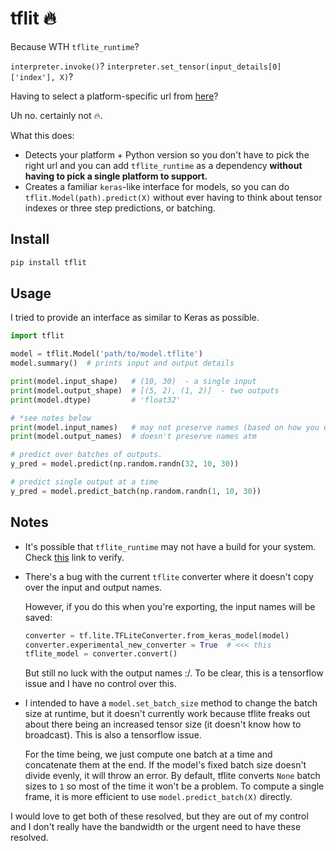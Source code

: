 # tflit 🔥
Because WTH `tflite_runtime`?

`interpreter.invoke()`?
`interpreter.set_tensor(input_details[0]['index'], X)`?

Having to select a platform-specific url from [here](https://www.tensorflow.org/lite/guide/python)?

Uh no. certainly not 🔥.

What this does:
 - Detects your platform + Python version so you don't have to pick the right url and you can add `tflite_runtime` as a dependency **without having to pick a single platform to support.**
 - Creates a familiar `keras`-like interface for models, so you can do `tflit.Model(path).predict(X)` without ever having to think about tensor indexes or three step predictions, or batching.


## Install

```bash
pip install tflit
```

## Usage

I tried to provide an interface as similar to Keras as possible.

```python
import tflit

model = tflit.Model('path/to/model.tflite')
model.summary()  # prints input and output details

print(model.input_shape)   # (10, 30)  - a single input
print(model.output_shape)  # [(5, 2), (1, 2)]  - two outputs
print(model.dtype)         # 'float32'

# *see notes below
print(model.input_names)   # may not preserve names (based on how you export)
print(model.output_names)  # doesn't preserve names atm

# predict over batches of outputs.
y_pred = model.predict(np.random.randn(32, 10, 30))

# predict single output at a time
y_pred = model.predict_batch(np.random.randn(1, 10, 30))
```


## Notes
 - It's possible that `tflite_runtime` may not have a build for your system. Check [this](https://www.tensorflow.org/lite/guide/python) link to verify.

 - There's a bug with the current `tflite` converter where it doesn't copy over the input and output names.

    However, if you do this when you're exporting, the input names will be saved:
    ```python
    converter = tf.lite.TFLiteConverter.from_keras_model(model)
    converter.experimental_new_converter = True  # <<< this
    tflite_model = converter.convert()
    ```

    But still no luck with the output names :/. To be clear, this is a tensorflow issue and I have no control over this.


 - I intended to have a `model.set_batch_size` method to change the batch size at runtime, but it doesn't currently work because tflite freaks out about there being an increased tensor size (it doesn't know how to broadcast). This is also a tensorflow issue.

    For the time being, we just compute one batch at a time and concatenate them at the end. If the model's fixed batch size doesn't divide evenly, it will throw an error. By default, tflite converts `None` batch sizes to `1` so most of the time it won't be a problem. To compute a single frame, it is more efficient to use `model.predict_batch(X)` directly.

I would love to get both of these resolved, but they are out of my control and I don't really have the bandwidth or the urgent need to have these resolved.
